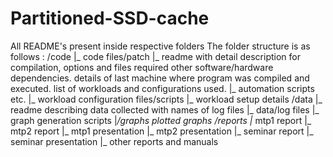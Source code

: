 # Partitioned-SSD-cache
All README's present inside respective folders
The folder structure is as follows :
/code
   |_ code files/patch
   |_ readme with detail description for compilation, options and files 
required
             other software/hardware dependencies. details of last 
machine where
             program was compiled and executed.
             list of workloads and configurations used.
   |_ automation scripts etc.
   |_ workload configuration files/scripts
   |_ workload setup details
/data
   |_ readme describing data collected with names of log files
   |_ data/log files
   |_ graph generation scripts
   |_/graphs   plotted graphs
/reports
   |_ mtp1 report
   |_ mtp2 report
   |_ mtp1 presentation
   |_ mtp2 presentation
   |_ seminar report
   |_ seminar presentation
   |_ other reports and manuals
